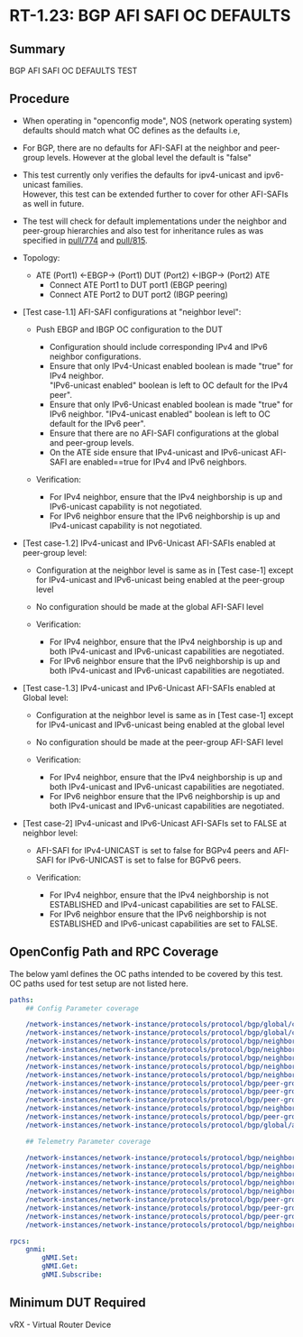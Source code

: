 # RT-1.23: BGP AFI SAFI OC DEFAULTS

## Summary

BGP AFI SAFI OC DEFAULTS TEST

## Procedure

*   When operating in "openconfig mode", NOS (network operating system) defaults should match what OC 
    defines as the defaults i.e,
*   For BGP, there are no defaults for AFI-SAFI at the neighbor and peer-group levels. However at the
    global level the default is "false"
*   This test currently only verifies the defaults for ipv4-unicast and ipv6-unicast families.      
    However, this test can be extended further to cover for other AFI-SAFIs as well in future. 
*   The test will check for default implementations under the neighbor and peer-group hierarchies and 
    also test for inheritance rules as was specified in [pull/774](https://github.com/openconfig/public/pull/774) and [pull/815](https://github.com/openconfig/public/pull/815).


*   Topology:
    *   ATE (Port1) <-EBGP-> (Port1) DUT (Port2) <-IBGP-> (Port2) ATE
        *   Connect ATE Port1 to DUT port1 (EBGP peering)
        *   Connect ATE Port2 to DUT port2 (IBGP peering)

*   [Test case-1.1] AFI-SAFI configurations at "neighbor level":
    
    *   Push EBGP and IBGP OC configuration to the DUT 
        *   Configuration should include corresponding IPv4 and IPv6 neighbor configurations.
        *   Ensure that only IPv4-Unicast enabled boolean is made "true" for IPv4 neighbor.    
            "IPv6-unicast enabled" boolean is left to OC default for the IPv4 peer".
        *   Ensure that only IPv6-Unicast enabled boolean is made "true" for IPv6 neighbor. 
            "IPv4-unicast enabled" boolean is left to OC default for the IPv6 peer".
        *   Ensure that there are no AFI-SAFI configurations at the global and peer-group levels. 
        *   On the ATE side ensure that IPv4-unicast and IPv6-unicast AFI-SAFI are enabled==true for 
            IPv4 and IPv6 neighbors.
    
    *   Verification:
        *   For IPv4 neighbor, ensure that the IPv4 neighborship is up and IPv6-unicast capability is 
            not negotiated.
        *   For IPv6 neighbor ensure that the IPv6 neighborship is up and IPv4-unicast capability is 
            not negotiated.

*   [Test case-1.2] IPv4-unicast and IPv6-Unicast AFI-SAFIs enabled at peer-group level:
    
    *   Configuration at the neighbor level is same as in [Test case-1] except for IPv4-unicast and 
        IPv6-unicast being enabled at the peer-group level
    *   No configuration should be made at the global AFI-SAFI level
    
    *   Verification:
        *   For IPv4 neighbor, ensure that the IPv4 neighborship is up and both IPv4-unicast and 
            IPv6-unicast capabilities are negotiated.
        *   For IPv6 neighbor ensure that the IPv6 neighborship is up and both IPv4-unicast and 
            IPv6-unicast capabilities are negotiated.


*   [Test case-1.3] IPv4-unicast and IPv6-Unicast AFI-SAFIs enabled at Global level:
   
    *   Configuration at the neighbor level is same as in [Test case-1] except for IPv4-unicast and 
        IPv6-unicast being enabled at the global level
    *   No configuration should be made at the peer-group AFI-SAFI level
   
    *   Verification:
        *   For IPv4 neighbor, ensure that the IPv4 neighborship is up and both IPv4-unicast and 
            IPv6-unicast capabilities are negotiated.
        *   For IPv6 neighbor ensure that the IPv6 neighborship is up and both IPv4-unicast and 
            IPv6-unicast capabilities are negotiated.

*   [Test case-2] IPv4-unicast and IPv6-Unicast AFI-SAFIs set to FALSE at neighbor level:

    *   AFI-SAFI for IPv4-UNICAST is set to false for BGPv4 peers and AFI-SAFI for IPv6-UNICAST is set to
        false for BGPv6 peers.

    *   Verification:
        *   For IPv4 neighbor, ensure that the IPv4 neighborship is not ESTABLISHED and
            IPv4-unicast capabilities are set to FALSE.
        *   For IPv6 neighbor ensure that the IPv6 neighborship is not ESTABLISHED and
            IPv6-unicast capabilities are set to FALSE.


## OpenConfig Path and RPC Coverage

The below yaml defines the OC paths intended to be covered by this test.  OC paths used for test setup are not listed here.

```yaml
paths:
    ## Config Parameter coverage

    /network-instances/network-instance/protocols/protocol/bgp/global/config/as:
    /network-instances/network-instance/protocols/protocol/bgp/global/config/router-id:
    /network-instances/network-instance/protocols/protocol/bgp/neighbors/neighbor/config/auth-password:
    /network-instances/network-instance/protocols/protocol/bgp/neighbors/neighbor/config/neighbor-address:
    /network-instances/network-instance/protocols/protocol/bgp/neighbors/neighbor/config/peer-as:
    /network-instances/network-instance/protocols/protocol/bgp/neighbors/neighbor/neighbor-address:
    /network-instances/network-instance/protocols/protocol/bgp/neighbors/neighbor/afi-safis/afi-safi/config/enabled:
    /network-instances/network-instance/protocols/protocol/bgp/peer-groups/peer-group/config/auth-password:
    /network-instances/network-instance/protocols/protocol/bgp/peer-groups/peer-group/config/neighbor-address:
    /network-instances/network-instance/protocols/protocol/bgp/peer-groups/peer-group/config/peer-as:
    /network-instances/network-instance/protocols/protocol/bgp/neighbors/neighbor/config/peer-group/peer-group-name:
    /network-instances/network-instance/protocols/protocol/bgp/peer-groups/peer-group/afi-safis/afi-safi/config/enabled:
    /network-instances/network-instance/protocols/protocol/bgp/global/afi-safis/afi-safi/config/enabled:

    ## Telemetry Parameter coverage

    /network-instances/network-instance/protocols/protocol/bgp/neighbors/neighbor/state/session-state:
    /network-instances/network-instance/protocols/protocol/bgp/neighbors/neighbor/state/supported-capabilities: 
    /network-instances/network-instance/protocols/protocol/bgp/neighbors/neighbor/state/peer-type:
    /network-instances/network-instance/protocols/protocol/bgp/neighbors/neighbor/state/peer-as:
    /network-instances/network-instance/protocols/protocol/bgp/neighbors/neighbor/state/supported-capabilities:
    /network-instances/network-instance/protocols/protocol/bgp/peer-groups/peer-group/state/peer-type:
    /network-instances/network-instance/protocols/protocol/bgp/peer-groups/peer-group/state/peer-as:
    /network-instances/network-instance/protocols/protocol/bgp/peer-groups/peer-group/state/local-as:
    /network-instances/network-instance/protocols/protocol/bgp/neighbors/neighbor/state/peer-group:

rpcs:
    gnmi:
        gNMI.Set:
        gNMI.Get:
        gNMI.Subscribe:
```
## Minimum DUT Required

vRX - Virtual Router Device